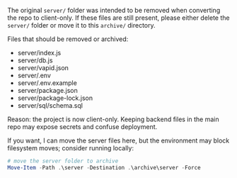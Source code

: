 The original `server/` folder was intended to be removed when converting the repo to client-only. If these files are still present, please either delete the `server/` folder or move it to this `archive/` directory.

Files that should be removed or archived:
- server/index.js
- server/db.js
- server/vapid.json
- server/.env
- server/.env.example
- server/package.json
- server/package-lock.json
- server/sql/schema.sql

Reason: the project is now client-only. Keeping backend files in the main repo may expose secrets and confuse deployment.

If you want, I can move the server files here, but the environment may block filesystem moves; consider running locally:

```powershell
# move the server folder to archive
Move-Item -Path .\server -Destination .\archive\server -Force
```
